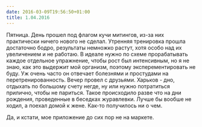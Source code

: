 ```yaml
---
date: 2016-03-09T19:56:50+01:00
title: 1.04.2016
---
```


Пятница. День прошел под флагом кучи митингов, из-за них практически ничего нового не сделал. Утренняя тренировка прошла достаточно бодро, результаты немножко растут, хотя особо над их увеличением и не работаю. В идеале нужно по схеме прорабатывать каждое отдельное упражнение, чтобы рост был интенсивным, но я не знаю, как это выдержит мой организм, поэтому эксперементировать не буду. Уж очень часто он отвечает болезнями и простудами на перетренированность. Вечер провел с друзьями. Харьков - дно, отдыхать по большому счету негде, ну или нужно потратиться прилично, чтобы не париться. Такое происходило разве что на дни рождения, проведенные в беседках журавлевки. Лучше бы вообше не ходил, а поехал домой к жене. Как-то получилось ни о чем. 

Да, и кстати, мое приложение до сих пор не на маркете. 